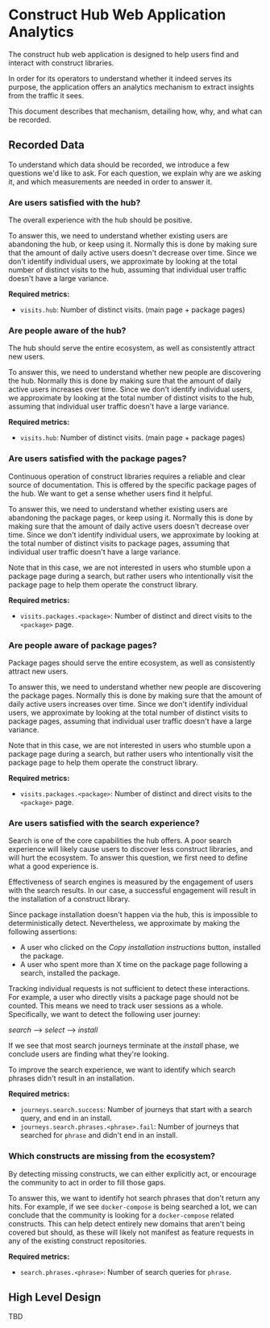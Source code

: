 # Construct Hub Web Application Analytics

The construct hub web application is designed to help users find and interact with construct libraries.

In order for its operators to understand whether it indeed serves its purpose, the application offers an analytics
mechanism to extract insights from the traffic it sees.

This document describes that mechanism, detailing how, why, and what can be recorded.

## Recorded Data

To understand which data should be recorded, we introduce a few questions we'd like to ask.
For each question, we explain why are we asking it, and which measurements are needed in order to answer it.

### Are users satisfied with the hub?

The overall experience with the hub should be positive.

To answer this, we need to understand whether existing users are abandoning the hub, or keep using it.
Normally this is done by making sure that the amount of daily active users doesn't decrease over time.
Since we don't identify individual users, we approximate by looking at the total number of distinct visits to the hub, assuming
that individual user traffic doesn't have a large variance.

**Required metrics:**

- `visits.hub`: Number of distinct visits. (main page + package pages)

### Are people aware of the hub?

The hub should serve the entire ecosystem, as well as consistently attract new users.

To answer this, we need to understand whether new people are discovering the hub.
Normally this is done by making sure that the amount of daily active users increases over time.
Since we don't identify individual users, we approximate by looking at the total number of distinct visits to the hub, assuming
that individual user traffic doesn't have a large variance.

**Required metrics:**

- `visits.hub`: Number of distinct visits. (main page + package pages)

### Are users satisfied with the package pages?

Continuous operation of construct libraries requires a reliable and clear source of documentation. This is offered by the specific package pages of the hub.
We want to get a sense whether users find it helpful.

To answer this, we need to understand whether existing users are abandoning the package pages, or keep using it.
Normally this is done by making sure that the amount of daily active users doesn't decrease over time.
Since we don't identify individual users, we approximate by looking at the total number of distinct visits to package pages, assuming
that individual user traffic doesn't have a large variance.

Note that in this case, we are not interested in users who stumble upon a package page during a search, but rather users who intentionally visit the package
page to help them operate the construct library.

**Required metrics:**

- `visits.packages.<package>`: Number of distinct and direct visits to the `<package>` page.

### Are people aware of package pages?

Package pages should serve the entire ecosystem, as well as consistently attract new users.

To answer this, we need to understand whether new people are discovering the package pages.
Normally this is done by making sure that the amount of daily active users increases over time.
Since we don't identify individual users, we approximate by looking at the total number of distinct visits to package pages, assuming
that individual user traffic doesn't have a large variance.

Note that in this case, we are not interested in users who stumble upon a package page during a search, but rather users who intentionally visit the package
page to help them operate the construct library.

**Required metrics:**

- `visits.packages.<package>`: Number of distinct and direct visits to the `<package>` page.

### Are users satisfied with the search experience?

Search is one of the core capabilities the hub offers. A poor search experience will likely cause users to discover less construct libraries,
and will hurt the ecosystem. To answer this question, we first need to define what a good experience is.

Effectiveness of search engines is measured by the engagement of users with the search results.
In our case, a successful engagement will result in the installation of a construct library.

Since package installation doesn't happen via the hub, this is impossible to deterministically detect.
Nevertheless, we approximate by making the following assertions:

- A user who clicked on the *Copy installation instructions* button, installed the package.
- A user who spent more than X time on the package page following a search, installed the package.

Tracking individual requests is not sufficient to detect these interactions. For example, a user who directly visits a package page should not be counted.
This means we need to track user sessions as a whole. Specifically, we want to detect the following user journey:

*search* --> *select* --> *install*

If we see that most search journeys terminate at the *install* phase, we conclude users are finding what they're looking.

To improve the search experience, we want to identify which search phrases didn't result in an installation.

**Required metrics:**

- `journeys.search.success`: Number of journeys that start with a search query, and end in an install.
- `journeys.search.phrases.<phrase>.fail`: Number of journeys that searched for `phrase` and didn't end in an install.

### Which constructs are missing from the ecosystem?

By detecting missing constructs, we can either explicitly act, or encourage the community to act in order to fill those gaps.

To answer this, we want to identify hot search phrases that don't return any hits. For example, if we see `docker-compose` is being searched a lot,
we can conclude that the community is looking for a `docker-compose` related constructs. This can help detect entirely new domains that aren't being covered but should,
as these will likely not manifest as feature requests in any of the existing construct repositories.

**Required metrics:**

- `search.phrases.<phrase>`: Number of search queries for `phrase`.

## High Level Design

TBD